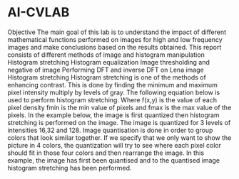 # AI-CVLAB

Objective
The main goal of this lab is to understand the impact of different mathematical functions
performed on images for high and low frequency images and make conclusions based on the
results obtained.
This report consists of different methods of image and histogram manipulation
Histogram stretching
Histogram equalization
Image thresholding and negative of image
Performing DFT and inverse DFT on Lena image
Histogram stretching
Histogram stretching is one of the methods of enhancing contrast. This is done by finding the
minimum and maximum pixel intensity multiply by levels of gray.
The following equation below is used to perform histogram stretching.
Where f(x,y) is the value of each pixel density
fmin is the min value of pixels and fmax is the max value of the pixels.
In the example below, the image is first quantized then histogram stretching is performed on the
image. The image is quantized for 3 levels of intensities 16,32 and 128.
Image quantisation is done in order to group colors that look similar together. If we specify that
we only want to show the picture in 4 colors, the quantization will try to see where each pixel
color should fit in those four colors and then rearrange the image.
In this example, the image has first been quantised and to the quantised image histogram
stretching has been performed.
